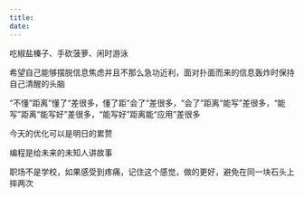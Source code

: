 ```yaml
---
title: 
date: 
---
```


 吃椒盐榛子、手砍菠萝、闲时游泳


 希望自己能够摆脱信息焦虑并且不那么急功近利，面对扑面而来的信息轰炸时保持自己清醒的头脑
 

 “不懂”距离”懂了“差很多，懂了距”会了“差很多，“会了”距离“能写”差很多，“能写”距离“能写好”差很多，“能写好”距离能“应用”差很多


 今天的优化可以是明日的累赘


 编程是给未来的未知人讲故事

 职场不是学校，如果感受到疼痛，记住这个感觉，做的更好，避免在同一块石头上摔两次